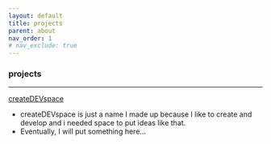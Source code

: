 ```yaml
---
layout: default
title: projects
parent: about
nav_order: 1 
# nav_exclude: true
---
```


### projects 
---

[createDEVspace](https://joyous-violin.cloudvent.net/)

- createDEVspace is just a name I made up because I like to create and develop and i needed space to put ideas like that.
- Eventually, I will put something here...
